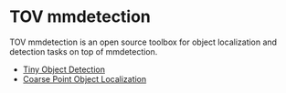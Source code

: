 
# TOV mmdetection
TOV mmdetection is an open source toolbox for object localization and detection tasks on top of mmdetection. 
<!-- To date, TOV mmdetection implements the following algorithms: -->

* [Tiny Object Detection](docs/tov/)
* [Coarse Point Object Localization](docs/)
